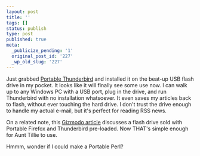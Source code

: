 ```yaml
---
layout: post
title: ''
tags: []
status: publish
type: post
published: true
meta:
  _publicize_pending: '1'
  original_post_id: '227'
  _wp_old_slug: '227'
---
```

Just grabbed <a href="http://johnhaller.com/jh/mozilla/portable_thunderbird/">Portable Thunderbird</a> and installed it on the beat-up USB flash drive in my pocket.  It looks like it will finally see some use now.  I can walk up to any Windows PC with a USB port, plug in the drive, and run Thunderbird with no installation whatsoever.  It even saves my articles back to flash, without ever touching the hard drive.  I don't trust the drive enough to handle my actual e-mail, but it's perfect for reading RSS news.

On a related note, this <a href="http://www.gizmodo.com/gadgets/peripherals/storage/udinternet-usb-memory-with-firefox-thunderbird-036887.php">Gizmodo article</a> discusses a flash drive sold with Portable Firefox and Thunderbird pre-loaded.  Now THAT's simple enough for Aunt Tillie to use.

Hmmm, wonder if I could make a Portable Perl?
